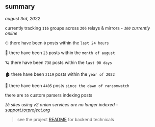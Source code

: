 
## summary
_august 3rd, 2022_

currently tracking `116` groups across `206` relays & mirrors - _`100` currently online_

⏲ there have been `8` posts within the `last 24 hours`

🦈 there have been `23` posts within the `month of august`

🪐 there have been `738` posts within the `last 90 days`

🏚 there have been `2119` posts within the `year of 2022`

🦕 there have been `4405` posts `since the dawn of ransomwatch`

there are `55` custom parsers indexing posts

_`20` sites using v2 onion services are no longer indexed - [support.torproject.org](https://support.torproject.org/onionservices/v2-deprecation/)_

> see the project [README](https://github.com/joshhighet/ransomwatch#ransomwatch--) for backend technicals
